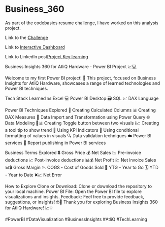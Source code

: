 # Business_360
As part of the codebasics resume challenge, I have worked on this analysis project.

Link to the [Challenge](https://codebasics.io/challenge/codebasics-resume-project-challenge)

Link to [Interactive Dashboard](https://www.novypro.com/project/business-360--4)

Link to LinkedIn post[Project Key learning](https://www.linkedin.com/feed/update/urn:li:ugcPost:7182444187886264322/)

Business Insights 360 for AtliQ Hardware - Power BI Project 📈💻

Welcome to my first Power BI project! 🚀 This project, focused on Business Insights for AtliQ Hardware, showcases a range of learned technologies and Power BI techniques.

Tech Stack Learned
📊 Excel 💻 Power BI Desktop 🗃️ SQL 📈 DAX Language

Power BI Techniques Explored
📝 Creating Calculated Columns 📊 Creating DAX Measures 🔄 Data Import and Transformation using Power Query 🌐 Data Modeling 🔄📊 Creating Toggle button between two visuals ℹ️📈 Creating a tool tip to show trend 🚥 Using KPI Indicators 🎨 Using conditional formatting of values in visuals 🔍 Data validation techniques ☁️ Power BI services 🚀 Report publishing in Power BI services

Business Terms Explored
💲 Gross Price 💰 Net Sales 📉 Pre-invoice deductions 📈 Post-invoice deductions 📊💰 Net Profit 💹 Net Invoice Sales 📊💲 Gross Margin 📉 COGS - Cost of Goods Sold 📆 YTG - Year to Go 🗓️ YTD - Year to Date ❌📈 Net Error

How to Explore
Clone or Download: Clone or download the repository to your local machine.
Power BI File: Open the Power BI file to explore visualizations and insights.
Feedback: Feel free to provide feedback, suggestions, or insights! 🤓💼
Thank you for exploring Business Insights 360 for AtliQ Hardware! 📈💡

#PowerBI #DataVisualization #BusinessInsights #AtliQ #TechLearning
